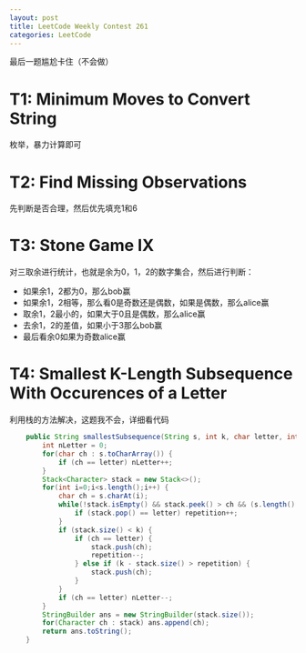 ```yaml
---
layout: post
title: LeetCode Weekly Contest 261
categories: LeetCode
---
```

最后一题尴尬卡住（不会做）

# T1: Minimum Moves to Convert String
枚举，暴力计算即可

# T2: Find Missing Observations
先判断是否合理，然后优先填充1和6

# T3: Stone Game IX
对三取余进行统计，也就是余为0，1，2的数字集合，然后进行判断：

* 如果余1，2都为0，那么bob赢
* 如果余1，2相等，那么看0是奇数还是偶数，如果是偶数，那么alice赢
* 取余1，2最小的，如果大于0且是偶数，那么alice赢
* 去余1，2的差值，如果小于3那么bob赢
* 最后看余0如果为奇数alice赢

# T4: Smallest K-Length Subsequence With Occurences of a Letter
利用栈的方法解决，这题我不会，详细看代码
```java
    public String smallestSubsequence(String s, int k, char letter, int repetition) {
        int nLetter = 0;
        for(char ch : s.toCharArray()) {
            if (ch == letter) nLetter++;
        }
        Stack<Character> stack = new Stack<>();
        for(int i=0;i<s.length();i++) {
            char ch = s.charAt(i);
            while(!stack.isEmpty() && stack.peek() > ch && (s.length() - i + stack.size()>k) && (stack.peek()!=letter || nLetter>repetition)) {
                if (stack.pop() == letter) repetition++;
            }
            if (stack.size() < k) {
                if (ch == letter) {
                    stack.push(ch);
                    repetition--;
                } else if (k - stack.size() > repetition) {
                    stack.push(ch);
                }
            }
            if (ch == letter) nLetter--;
        }
        StringBuilder ans = new StringBuilder(stack.size());
        for(Character ch : stack) ans.append(ch);
        return ans.toString();
    }
```
